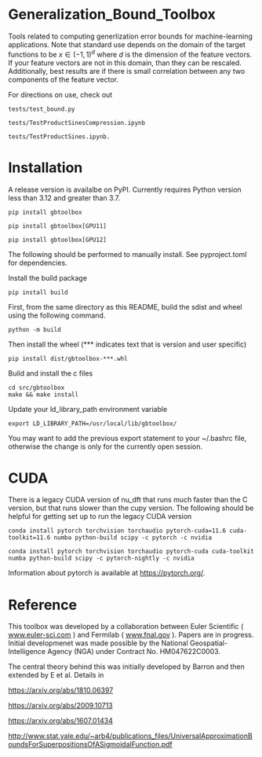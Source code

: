 # Generalization_Bound_Toolbox

Tools related to computing generlization error bounds for machine-learning applications. Note that standard use depends on the domain of the target functions to be $x \in (-1,1)^d$ where $d$ is the dimension of the feature vectors. If your feature vectors are not in this domain, than they can be rescaled. Additionally, best results are if there is small correlation between any two components of the feature vector.

For directions on use, check out

    tests/test_bound.py

    tests/TestProductSinesCompression.ipynb

    tests/TestProductSines.ipynb.

# Installation

A release version is availalbe on PyPI. Currently requires Python version less than 3.12 and greater than 3.7.

    pip install gbtoolbox

    pip install gbtoolbox[GPU11]

    pip install gbtoolbox[GPU12]    

The following should be performed to manually install. See pyproject.toml for dependencies.

Install the build package

    pip install build
    
First, from the same directory as this README, build the sdist and wheel using the following command.

    python -m build

Then install the wheel (*** indicates text that is version and user specific)

    pip install dist/gbtoolbox-***.whl

Build and install the c files

    cd src/gbtoolbox
    make && make install

Update your ld_library_path environment variable

    export LD_LIBRARY_PATH=/usr/local/lib/gbtoolbox/

You may want to add the previous export statement to your ~/.bashrc file, otherwise the change is only for the currently open session. 

# CUDA
There is a legacy CUDA version of nu_dft that runs much faster than the C version, but that runs slower than the cupy version. The following should be helpful for getting set up to run the legacy CUDA version

    conda install pytorch torchvision torchaudio pytorch-cuda=11.6 cuda-toolkit=11.6 numba python-build scipy -c pytorch -c nvidia

    conda install pytorch torchvision torchaudio pytorch-cuda cuda-toolkit numba python-build scipy -c pytorch-nightly -c nvidia

Information about pytorch is available at https://pytorch.org/.

# Reference

This toolbox was developed by a collaboration between Euler Scientific ( www.euler-sci.com ) and Fermilab ( www.fnal.gov ). Papers are in progress. Initial developmenet was made possible by the National Geospatial-Intelligence Agency (NGA) under Contract No. HM047622C0003.

The central theory behind this was initially developed by Barron and then extended by E et al. Details in

https://arxiv.org/abs/1810.06397 

https://arxiv.org/abs/2009.10713

https://arxiv.org/abs/1607.01434

http://www.stat.yale.edu/~arb4/publications_files/UniversalApproximationBoundsForSuperpositionsOfASigmoidalFunction.pdf

